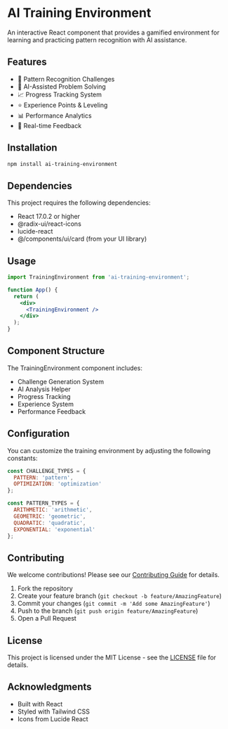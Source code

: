 # AI Training Environment

An interactive React component that provides a gamified environment for learning and practicing pattern recognition with AI assistance.

## Features

- 🧠 Pattern Recognition Challenges
- 🤖 AI-Assisted Problem Solving
- 📈 Progress Tracking System
- ⭐ Experience Points & Leveling
- 📊 Performance Analytics
- 🎯 Real-time Feedback

## Installation

```bash
npm install ai-training-environment
```

## Dependencies

This project requires the following dependencies:

- React 17.0.2 or higher
- @radix-ui/react-icons
- lucide-react
- @/components/ui/card (from your UI library)

## Usage

```jsx
import TrainingEnvironment from 'ai-training-environment';

function App() {
  return (
    <div>
      <TrainingEnvironment />
    </div>
  );
}
```

## Component Structure

The TrainingEnvironment component includes:

- Challenge Generation System
- AI Analysis Helper
- Progress Tracking
- Experience System
- Performance Feedback

## Configuration

You can customize the training environment by adjusting the following constants:

```javascript
const CHALLENGE_TYPES = {
  PATTERN: 'pattern',
  OPTIMIZATION: 'optimization'
};

const PATTERN_TYPES = {
  ARITHMETIC: 'arithmetic',
  GEOMETRIC: 'geometric',
  QUADRATIC: 'quadratic',
  EXPONENTIAL: 'exponential'
};
```

## Contributing

We welcome contributions! Please see our [Contributing Guide](CONTRIBUTING.md) for details.

1. Fork the repository
2. Create your feature branch (`git checkout -b feature/AmazingFeature`)
3. Commit your changes (`git commit -m 'Add some AmazingFeature'`)
4. Push to the branch (`git push origin feature/AmazingFeature`)
5. Open a Pull Request

## License

This project is licensed under the MIT License - see the [LICENSE](LICENSE) file for details.

## Acknowledgments

- Built with React
- Styled with Tailwind CSS
- Icons from Lucide React
